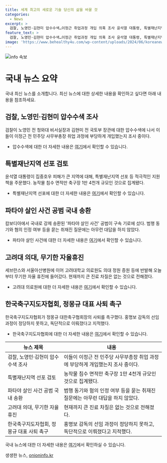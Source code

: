 ```yaml
---
title: 세계 최고의 새로운 기술 당신의 삶을 바꿀 것
categories:
  - News
excerpt: >
  검찰, 노영민·김현미 압수수색…이정근 취업과정 개입 의혹 조사 윤석열 대통령, 특별재난지역 선포 검토 요청 파타야 살인 공범, 국내로 송환 후 묵묵부답 고려대 의료원, 무기한 휴진…의대 정원 증원 반발 한국축구지도자협회, 정몽규 축구협회장 사퇴 촉구 #노영민·김현미 #특별재난지역 #파타야살인사건 #고대의료원 #정몽규
feature_text: >
  검찰, 노영민·김현미 압수수색…이정근 취업과정 개입 의혹 조사 윤석열 대통령, 특별재난지역 선포 검토 요청 파타야 살인 공범, 국내로 송환 후 묵묵부답 고려대 의료원, 무기한 휴진…의대 정원 증원 반발 한국축구지도자협회, 정몽규 축구협회장 사퇴 촉구 #노영민·김현미 #특별재난지역 #파타야살인사건 #고대의료원 #정몽규
image: 'https://www.behealthy4u.com/wp-content/uploads/2024/06/koreanews.jpg'
---
```


<p><img src="https://www.behealthy4u.com/wp-content/uploads/2024/06/koreanews.jpg" alt="info 속보" /></p>

<h1>국내 뉴스 요약</h1>

<p data-ke-size="size16">국내 최신 뉴스를 소개합니다. 최신 뉴스에 대한 상세한 내용을 확인하고 싶다면 아래 내용을 참조하세요.</p>

<h2 data-ke-size="size26">검찰, 노영민·김현미 압수수색 조사</h2>

<p data-ke-size="size16">검찰이 노영민 전 청와대 비서실장과 김현미 전 국토부 장관에 대한 압수수색에 나서 이들이 이정근 전 민주당 사무부총장 취업 과정에 부당하게 개입했는지 조사 중이다.</p>

<ul>
<li>압수수색에 대한 더 자세한 내용은 <a href="https://www.naver.com">여기</a>에서 확인할 수 있습니다.</li>
</ul>

<h2 data-ke-size="size26">특별재난지역 선포 검토</h2>

<p data-ke-size="size16">윤석열 대통령이 집중호우 피해가 큰 지역에 대해, 특별재난지역 선포 등 적극적인 지원책을 주문했다. 농작물 침수 면적만 축구장 1만 4천개 규모인 것으로 집계됐다.</p>

<ul>
<li>특별재난지역 선포에 대한 더 자세한 내용은 <a href="https://www.naver.com">여기</a>에서 확인할 수 있습니다.</li>
</ul>

<h2 data-ke-size="size26">파타야 살인 사건 공범 국내 송환</h2>

<p data-ke-size="size16">캄보디아에서 국내로 강제 송환된 '파타야 살인 사건' 공범이 구속 기로에 섰다. 범행 동기와 혐의 인정 여부 등을 묻는 취재진 질문에는 아무런 대답을 하지 않았다.</p>

<ul>
<li>파타야 살인 사건에 대한 더 자세한 내용은 <a href="https://www.naver.com">여기</a>에서 확인할 수 있습니다.</li>
</ul>

<h2 data-ke-size="size26">고려대 의대, 무기한 자율휴진</h2>

<p data-ke-size="size16">세브란스와 서울아산병원에 이어 고려대학교 의료원도 의대 정원 증원 등에 반발해 오늘부터 무기한 자율 휴진에 들어갔다. 현재까지 큰 진료 차질은 없는 것으로 전해졌다.</p>

<ul>
<li>고려대 의료원에 대한 더 자세한 내용은 <a href="https://www.naver.com">여기</a>에서 확인할 수 있습니다.</li>
</ul>

<h2 data-ke-size="size26">한국축구지도자협회, 정몽규 대표 사퇴 촉구</h2>

<p data-ke-size="size16">한국축구지도자협회가 정몽규 대한축구협회장의 사퇴를 촉구했다. 홍명보 감독의 선임 과정이 정당하지 못하고, 독단적으로 이뤄졌다고 지적했다.</p>

<ul>
<li>한국축구지도자협회에 대한 더 자세한 내용은 <a href="https://www.naver.com">여기</a>에서 확인할 수 있습니다.</li>
</ul>

<table>
<thead>
<tr>
<th>뉴스 제목</th>
<th>내용</th>
</tr>
</thead>
<tbody>
<tr>
<td>검찰, 노영민·김현미 압수수색 조사</td>
<td>이들이 이정근 전 민주당 사무부총장 취업 과정에 부당하게 개입했는지 조사 중이다.</td>
</tr>
<tr>
<td>특별재난지역 선포 검토</td>
<td>농작물 침수 면적만 축구장 1만 4천개 규모인 것으로 집계됐다.</td>
</tr>
<tr>
<td>파타야 살인 사건 공범 국내 송환</td>
<td>범행 동기와 혐의 인정 여부 등을 묻는 취재진 질문에는 아무런 대답을 하지 않았다.</td>
</tr>
<tr>
<td>고려대 의대, 무기한 자율휴진</td>
<td>현재까지 큰 진료 차질은 없는 것으로 전해졌다.</td>
</tr>
<tr>
<td>한국축구지도자협회, 정몽규 대표 사퇴 촉구</td>
<td>홍명보 감독의 선임 과정이 정당하지 못하고, 독단적으로 이뤄졌다고 지적했다.</td>
</tr>
</tbody>
</table>

<p data-ke-size="size16">국내 뉴스에 대한 더 자세한 내용은 <a href="https://www.naver.com">여기</a>에서 확인하실 수 있습니다.</p>
생생한 뉴스, <a href="https://onioninfo.kr" rel="dofollow">onioninfo.kr</a>


